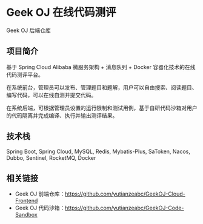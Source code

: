 # Geek OJ 在线代码测评
Geek OJ 后端仓库
## 项目简介
基于 Spring Cloud Alibaba 微服务架构 + 消息队列 + Docker 容器化技术的在线代码测评平台。

在系统前台，管理员可以发布、管理题目和题解，用户可以自由搜索、阅读题目、编写代码，可以在线自测并提交代码。

在系统后端，可根据管理员设置的运行限制和测试用例，基于自研代码沙箱对用户的代码隔离并完成编译、执行并输出测评结果。
## 技术栈
Spring Boot, Spring Cloud, MySQL, Redis, Mybatis-Plus, SaToken, Nacos, Dubbo, Sentinel, RocketMQ, Docker
## 相关链接
* Geek OJ 前端仓库：https://github.com/yutianzeabc/GeekOJ-Cloud-Frontend
* Geek OJ 代码沙箱：https://github.com/yutianzeabc/GeekOJ-Code-Sandbox
